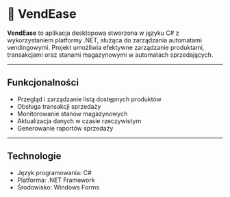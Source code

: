 # 🛒 VendEase

**VendEase** to aplikacja desktopowa stworzona w języku C# z wykorzystaniem platformy .NET, służąca do zarządzania automatami vendingowymi. Projekt umożliwia efektywne zarządzanie produktami, transakcjami oraz stanami magazynowymi w automatach sprzedających.

---

## Funkcjonalności

-  Przegląd i zarządzanie listą dostępnych produktów
-  Obsługa transakcji sprzedaży
-  Monitorowanie stanów magazynowych
-  Aktualizacja danych w czasie rzeczywistym
-  Generowanie raportów sprzedaży

---

## Technologie

- Język programowania: C#
- Platforma: .NET Framework
- Środowisko: Windows Forms
